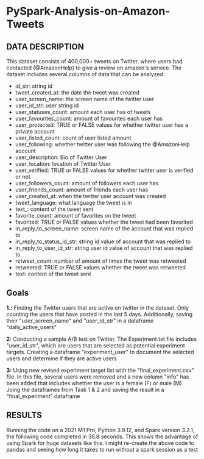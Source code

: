 # PySpark-Analysis-on-Amazon-Tweets

## DATA DESCRIPTION
This dataset consists of 400,000+ tweets on Twitter, where users had contacted (@AmazonHelp) to give a review on amazon's service. 
The dataset includes several columns of data that can be analyzed:
* id_str: string id
* tweet_created_at: the date the tweet was created
* user_screen_name: the screen name of the twitter user
* user_id_str: user string id
* user_statuses_count: amount each user has of tweets
* user_favourites_count: amount of favourites each user has
* user_protected: TRUE or FALSE values for whether twitter user has a private account
* user_listed_count: count of user listed amount
* user_following: whether twitter user was following the @AmazonHelp account
* user_description: Bio of Twitter User
* user_location: location of Twitter User
* user_verified: TRUE or FALSE values for whether twitter user is verified or not
* user_followers_count: amount of followers each user has
* user_friends_count: amount of friends each user has
* user_created_at: when the twitter user account was created
* tweet_language: what language the tweet is in
* text_: content of the tweet sent
* favorite_count: amount of favorites on the tweet
* favorited: TRUE or FALSE values whether the tweet had been favorited
* in_reply_to_screen_name: screen name of the account that was replied to
* in_reply_to_status_id_str: string id value of account that was replied to
* in_reply_to_user_id_str: string user id value of account that was replied to
* retweet_count: number of amount of times the tweet was retweeted
* retweeted: TRUE or FALSE values whether the tweet was retweeted
* text: content of the tweet sent

## Goals
**1.:**
Finding the Twitter users that are active on twitter in the dataset. Only counting the users that have posted in the last 5 days. Additionally, saving their "user_screen_name" and "user_id_str" in a dataframe "daily_active_users"

**2:**
Conducting a sample A/B test on Twitter. The Experiment.txt file includes "user_id_str", which are users that are selected as potential experiment targets. Creating a dataframe "experiment_user" to document the selected users and determine if they are active users

**3:**
Using new revised experiment target list with the "final_experiment.csv" file. In this file, several users were removed and a new column "info" has been added that includes whether the user is a female (F) or male (M). Joing the dataframes from Task 1 & 2 and saving the result in a "final_experiment" dataframe

## RESULTS
Running the code on a 2021 M1 Pro, Python 3.9.12, and Spark version 3.2.1, the following code completed in 36.8 seconds. This shows the advantage of using Spark for huge datasets like this. I might re-create the above code to pandas and seeing how long it takes to run without a spark session as a test
